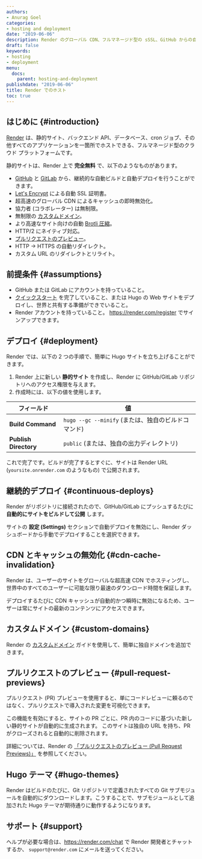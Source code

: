 ```yaml
---
authors:
- Anurag Goel
categories:
- hosting and deployment
date: "2019-06-06"
description: Render のグローバル CDN、フルマネージド型の sSSL、GitHub からの自動デプロイを使用して、Hugo サイトを無料でホストします。
draft: false
keywords:
- hosting
- deployment
menu:
  docs:
    parent: hosting-and-deployment
publishdate: "2019-06-06"
title: Render でのホスト
toc: true
---
```


## はじめに {#introduction}

[Render](https://render.com) は、静的サイト、バックエンド API、データベース、cron ジョブ、その他すべてのアプリケーションを一箇所でホストできる、フルマネージド型のクラウド プラットフォームです。

静的サイトは、Render 上で **完全無料** で、以下のようなものがあります。

- [GitHub](https://render.com/docs/github) と [GitLab](https://render.com/docs/gitlab) から、継続的な自動ビルドと自動デプロイを行うことができます。
- [Let's Encrypt](https://letsencrypt.org) による自動 SSL 証明書。
- 超高速のグローバル CDN によるキャッシュの即時無効化。
- 協力者 (コラボレーター) は無制限。
- 無制限の [カスタムドメイン](https://render.com/docs/custom-domains)。
- より高速なサイト向けの自動 [Brotli 圧縮](https://en.wikipedia.org/wiki/Brotli)。
- HTTP/2 にネイティブ対応。
- [プルリクエストのプレビュー](https://render.com/docs/pull-request-previews)。
- HTTP → HTTPS の自動リダイレクト。
- カスタム URL のリダイレクトとリライト。

## 前提条件 {#assumptions}

- GitHub または GitLab にアカウントを持っていること。
- [クイックスタート][Quick Start] を完了していること、または Hugo の Web サイトをデプロイし、世界と共有する準備ができでいること。
- Render アカウントを持っていること。 https://render.com/register でサインアップできます。

## デプロイ {#deployment}

Render では、以下の 2 つの手順で、簡単に Hugo サイトを立ち上げることができます。

1. Render 上に新しい **静的サイト** を作成し、Render に GitHub/GitLab リポジトリへのアクセス権限を与えます。
2. 作成時には、以下の値を使用します。

  フィールド            | 値
  -------------------  |  -------------------
 **Build Command**     | `hugo --gc --minify` (または、独自のビルドコマンド)
 **Publish Directory** | `public` (または、独自の出力ディレクトリ)

これで完了です。ビルドが完了するとすぐに、サイトは Render URL (`yoursite.onrender.com` のようなもの) で公開されます。

## 継続的デプロイ {#continuous-deploys}

Render がリポジトリに接続されたので、GitHub/GitLab にプッシュするたびに **自動的にサイトをビルドして公開** します。

サイトの **設定 (Settings)** セクションで自動デプロイを無効にし、Render ダッシュボードから手動でデプロイすることを選択できます。

## CDN とキャッシュの無効化 {#cdn-cache-invalidation}

Render は、ユーザーのサイトをグローバルな超高速 CDN でホスティングし、世界中のすべてのユーザーに可能な限り最速のダウンロード時間を保証します。

デプロイするたびに CDN キャッシュが自動的かつ瞬時に無効になるため、ユーザーは常にサイトの最新のコンテンツにアクセスできます。

## カスタムドメイン {#custom-domains}

Render の [カスタムドメイン](https://render.com/docs/custom-domains) ガイドを使用して、簡単に独自ドメインを追加できます。

## プルリクエストのプレビュー {#pull-request-previews}

プルリクエスト (PR) プレビューを使用すると、単にコードレビューに頼るのではなく、プルリクエストで導入された変更を可視化できます。

この機能を有効にすると、サイトの PR ごとに、PR 内のコードに基づいた新しい静的サイトが自動的に生成されます。 このサイトは独自の URL を持ち、PR がクローズされると自動的に削除されます。

詳細については、Render の [「プルリクエストのプレビュー (Pull Request Previews)」](https://render.com/docs/pull-request-previews) を参照してください。

## Hugo テーマ {#hugo-themes}

Render はビルドのたびに、Git リポジトリで定義されたすべての Git サブモジュールを自動的にダウンロードします。こうすることで、サブモジュールとして追加された Hugo テーマが期待通りに動作するようになります。

## サポート {#support}

ヘルプが必要な場合は、https://render.com/chat で Render 開発者とチャットするか、 `support@render.com` にメールを送ってください。

[Quick Start]: /getting-started/quick-start/
